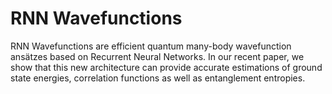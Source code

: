 # RNN Wavefunctions

RNN Wavefunctions are efficient quantum many-body wavefunction ansätzes based on Recurrent Neural Networks. In our recent paper, we show that this new architecture can provide accurate estimations of ground state energies, correlation functions as well as entanglement entropies.
